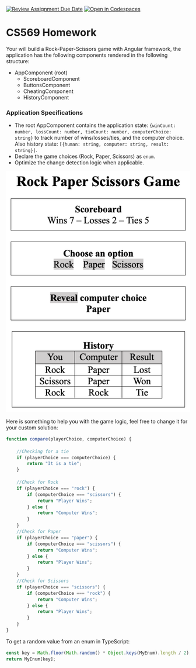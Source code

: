 [![Review Assignment Due Date](https://classroom.github.com/assets/deadline-readme-button-24ddc0f5d75046c5622901739e7c5dd533143b0c8e959d652212380cedb1ea36.svg)](https://classroom.github.com/a/RikG05Bq)
[![Open in Codespaces](https://classroom.github.com/assets/launch-codespace-7f7980b617ed060a017424585567c406b6ee15c891e84e1186181d67ecf80aa0.svg)](https://classroom.github.com/open-in-codespaces?assignment_repo_id=12697008)
# CS569 Homework
Your will build a Rock-Paper-Scissors game with Angular framework, the application has the following components rendered in the following structure:  
* AppComponent (root)
  * ScoreboardComponent
  * ButtonsComponent
  * CheatingComponent
  * HistoryComponent
    
### Application Specifications
* The root AppComponent contains the application state: `{winCount: number, lossCount: number, tieCount: number, computerChoice: string}` to track number of wins/losses/ties, and the computer choice. Also history state: `[{human: string, computer: string, result: string}]`.
* Declare the game choices (Rock, Paper, Scissors) as `enum`. 
* Optimize the change detection logic when applicable.
  
<p align="center">
  <img src="./layout.png" />
</p>

Here is something to help you with the game logic, feel free to change it for your custom solution:
```javascript
function compare(playerChoice, computerChoice) {

    //Checking for a tie
    if (playerChoice === computerChoice) {
        return "It is a tie";
    }

    //Check for Rock
    if (playerChoice === "rock") {
        if (computerChoice === "scissors") {
            return "Player Wins";
        } else {
            return "Computer Wins";
        }
    }
    //Check for Paper
    if (playerChoice === "paper") {
        if (computerChoice === "scissors") {
            return "Computer Wins";
        } else {
            return "Player Wins";
        }
    }
    //Check for Scissors
    if (playerChoice === "scissors") {
        if (computerChoice === "rock") {
            return "Computer Wins";
        } else {
            return "Player Wins";
        }
    }
}
```
To get a random value from an enum in TypeScript:
```typescript
const key = Math.floor(Math.random() * Object.keys(MyEnum).length / 2);
return MyEnum[key];
```
